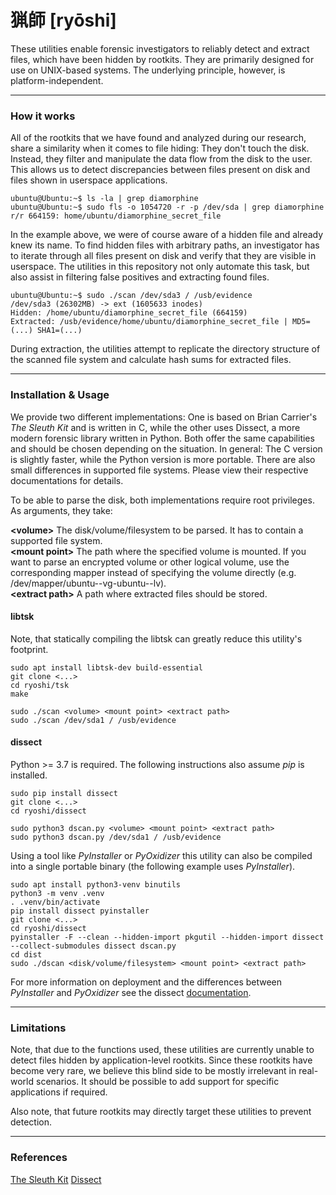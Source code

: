# 猟師 [ryōshi]

These utilities enable forensic investigators to reliably detect and extract files, which have been hidden by rootkits. They are primarily designed for use on UNIX-based systems. The underlying principle, however, is platform-independent.

---

### How it works

All of the rootkits that we have found and analyzed during our research, share a similarity when it comes to file hiding: They don't touch the disk. Instead, they filter and manipulate the data flow from the disk to the user. This allows us to detect discrepancies between files present on disk and files shown in userspace applications.

```
ubuntu@Ubuntu:~$ ls -la | grep diamorphine
ubuntu@Ubuntu:~$ sudo fls -o 1054720 -r -p /dev/sda | grep diamorphine
r/r 664159:	home/ubuntu/diamorphine_secret_file
```
In the example above, we were of course aware of a hidden file and already knew its name. To find hidden files with arbitrary paths, an investigator has to iterate through all files present on disk and verify that they are visible in userspace. The utilities in this repository not only automate this task, but also assist in filtering false positives and extracting found files.

```
ubuntu@Ubuntu:~$ sudo ./scan /dev/sda3 / /usb/evidence
/dev/sda3 (26302MB) -> ext (1605633 inodes)
Hidden: /home/ubuntu/diamorphine_secret_file (664159)
Extracted: /usb/evidence/home/ubuntu/diamorphine_secret_file | MD5=(...) SHA1=(...)
```
During extraction, the utilities attempt to replicate the directory structure of the scanned file system and calculate hash sums for extracted files.

---

### Installation & Usage

We provide two different implementations: One is based on Brian Carrier's *The Sleuth Kit* and is written in C, while the other uses Dissect, a more modern forensic library written in Python. Both offer the same capabilities and should be chosen depending on the situation. In general: The C version is slightly faster, while the Python version is more portable. There are also small differences in supported file systems. Please view their respective documentations for details.

To be able to parse the disk, both implementations require root privileges. As arguments, they take:

**\<volume\>** The disk/volume/filesystem to be parsed. It has to contain a supported file system.<br>
**\<mount point\>** The path where the specified volume is mounted. If you want to parse an encrypted volume or other logical volume, use the corresponding mapper instead of specifying the volume directly (e.g. /dev/mapper/ubuntu--vg-ubuntu--lv).<br>
**\<extract path\>** A path where extracted files should be stored.



#### libtsk

Note, that statically compiling the libtsk can greatly reduce this utility's footprint.

```
sudo apt install libtsk-dev build-essential
git clone <...>
cd ryoshi/tsk
make
```
```
sudo ./scan <volume> <mount point> <extract path>
sudo ./scan /dev/sda1 / /usb/evidence
```

#### dissect

Python >= 3.7 is required. The following instructions also assume *pip* is installed.


```
sudo pip install dissect
git clone <...>
cd ryoshi/dissect
```
```
sudo python3 dscan.py <volume> <mount point> <extract path>
sudo python3 dscan.py /dev/sda1 / /usb/evidence
```

Using a tool like *PyInstaller* or *PyOxidizer* this utility can also be compiled into a single portable binary (the following example uses *PyInstaller*).

```
sudo apt install python3-venv binutils
python3 -m venv .venv
. .venv/bin/activate
pip install dissect pyinstaller
git clone <...>
cd ryoshi/dissect
pyinstaller -F --clean --hidden-import pkgutil --hidden-import dissect --collect-submodules dissect dscan.py 
cd dist
sudo ./dscan <disk/volume/filesystem> <mount point> <extract path>
```
For more information on deployment and the differences between *PyInstaller* and *PyOxidizer* see the dissect [documentation](https://docs.dissect.tools/en/latest/tools/acquire.html#deployment).

---

### Limitations

Note, that due to the functions used, these utilities are currently unable to detect files hidden by application-level rootkits. Since these rootkits have become very rare, we believe this blind side to be mostly irrelevant in real-world scenarios. It should be possible to add support for specific applications if required.

Also note, that future rootkits may directly target these utilities to prevent detection.

---

### References

[The Sleuth Kit](https://www.sleuthkit.org/sleuthkit/)
[Dissect](https://github.com/fox-it/dissect)
